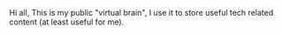 Hi all,
This is my public "virtual brain", I use it to store useful tech related content (at least useful for me).

